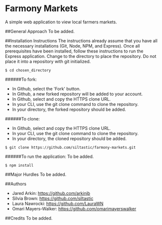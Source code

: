 # Farmony Markets
A simple web application to view local farmers markets.

##General Approach
To be added.

##Installation Instructions
The instructions already assume that you have all the necessary installations (Git, Node, NPM, and Express). Once all prerequisites have been installed, follow these instructions to run the Express application. Change to the directory to place the repository. Do not place it into a repository with git initialized.

```console
$ cd chosen_directory
```

######To fork:
* In Github, select the 'Fork' button.
* In Github, a new forked repository will be added to your account.
* In Github, select and copy the HTTPS clone URL.
* In your CLI, use the git clone command to clone the repository.
* In your directory, the forked repository should be added.

######To clone:
* In Github, select and copy the HTTPS clone URL.
* In your CLI, use the git clone command to clone the repository.
* In your directory, the cloned repository should be added.

```console
$ git clone https://github.com/siltastic/farmony-markets.git
```
######To run the application:
To be added.

```console
$ npm install
```

##Major Hurdles
To be added.

##Authors
- Jared Arkin: https://github.com/arkinjb
- Silvia Brown: https://github.com/siltastic
- Laura Nawrocki: https://github.com/LauraWN
- Omari Mayers-Walker: https://github.com/omarimayerswalker

##Credits
To be added.